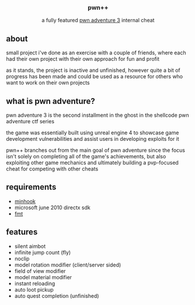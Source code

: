 
<h3 align="center">pwn++</h3>
<p align="center">
a fully featured <a href="https://www.pwnadventure.com/">pwn adventure 3</a> internal cheat
</p>

## about
small project i've done as an exercise with a couple of friends, where each had their own project with their own approach for fun and profit

as it stands, the project is inactive and unfinished, however quite a bit of progress has been made and could be used as a resource for others who want to work on their own projects

## what is pwn adventure?
pwn adventure 3 is the second installment in the ghost in the shellcode pwn adventure ctf series

the game was essentially built using unreal engine 4 to showcase game development vulnerabilities and assist users in developing exploits for it

pwn++ branches out from the main goal of pwn adventure since the focus isn't solely on completing all of the game's achievements, but also exploiting other game mechanics and ultimately building a pvp-focused cheat for competing with other cheats

## requirements
- [minhook](https://github.com/TsudaKageyu/minhook)
- microsoft june 2010 directx sdk
- [fmt](https://github.com/fmtlib/fmt)

## features
- silent aimbot
- infinite jump count (fly)
- noclip
- model rotation modifier (client/server sided)
- field of view modifier
- model material modifier
- instant reloading
- auto loot pickup
- auto quest completion (unfinished)
